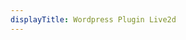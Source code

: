 ```yaml
---
displayTitle: Wordpress Plugin Live2d
---
```

<script>
        const repo = "https://api.github.com/repos/xb2016/poster-girl-l2d-2233/releases/latest";
        $.getJSON(repo).done(function (data) {
            window.location = "https://github.com/xb2016/poster-girl-l2d-2233/archive/" + (data.tag_name) + ".zip";
        })
</script>